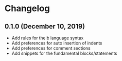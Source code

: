 # Changelog

## 0.1.0 (December 10, 2019)
- Add rules for the b language syntax
- Add preferences for auto insertion of indents
- Add preferences for comment sections
- Add snippets for the fundamental blocks/statements
